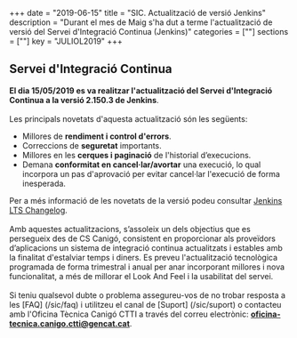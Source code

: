 +++
date        = "2019-06-15"
title       = "SIC. Actualització de versió Jenkins"
description = "Durant el mes de Maig s'ha dut a terme l'actualització de versió del Servei d'Integració Continua (Jenkins)"
categories  = [""]
sections    = [""]
key = "JULIOL2019"
+++

## Servei d'Integració Continua

**El dia 15/05/2019 es va realitzar l'actualització del Servei d'Integració Continua a la versió 2.150.3 de Jenkins**.
<br>
<br>
Les principals novetats d'aquesta actualització són les següents:

* Millores de **rendiment i control d'errors**.
* Correccions de **seguretat** importants.
* Millores en les **cerques i paginació** de l'historial d’execucions.
* Demana **conformitat en cancel·lar/avortar** una execució, lo qual incorpora un pas d'aprovació per evitar cancel·lar l'execució de forma inesperada.

Per a més informació de les novetats de la versió podeu consultar [Jenkins LTS Changelog](https://jenkins.io/changelog-stable/).
<br>
<br>
Amb aquestes actualitzacions, s’assoleix un dels objectius que es persegueix des de CS Canigó, consistent en proporcionar als proveïdors d’aplicacions un sistema de integració continua actualitzats i estables amb la finalitat d'estalviar temps i diners.
Es preveu l'actualització tecnològica programada de forma trimestral i anual per anar incorporant millores i nova funcionalitat, a més de millorar el Look And Feel i la usabilitat del servei.
<br>
<br>
Si teniu qualsevol dubte o problema assegureu-vos de no trobar resposta a les [FAQ] (/sic/faq) i utilitzeu el canal de [Suport] (/sic/suport) o contacteu amb l'Oficina Tècnica Canigó CTTI a través del correu electrònic: **oficina-tecnica.canigo.ctti@gencat.cat**.


